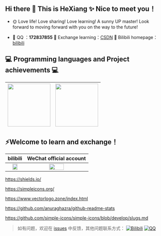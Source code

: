 ## Hi there 👋 This is HeXiang ✨ Nice to meet you！

- 🌞 Love life! Love sharing! Love learning! A sunny UP master! Look forward to moving forward with you on the way to the future!

- 🐧  QQ ：**172837855** 🌱 Exchange learning：<a href="https://blog.csdn.net/HXBest" target="_blank">CSDN</a> 🌻 Bilibili homepage：<a href="https://space.bilibili.com/495642569" target="_blank"> bilibili</a>

## :computer: Programming languages and Project achievements :computer: 
| <img align="" height="137px" src="https://github-readme-stats.vercel.app/api/top-langs/?username=hexiang10&hide_title=false&hide_border=true&layout=compact&bg_color=0,73FA79,73FDFF,D783FF&theme=graywhite&local=en" /> | <img align="" height="137px" src="https://github-readme-stats.vercel.app/api?username=hexiang10&hide_title=false&hide_border=true&show_icons=true&include_all_commits=true&bg_color=0,EC6C6C,FFD479,FFFC79,73FA79&theme=graywhite&locale=en" /> |
| ------------------------------------------------------------ | ------------------------------------------------------------ |

## ⚡Welcome to learn and exchange！

|                           bilibili                           |                   WeChat official account                    |
| :----------------------------------------------------------: | :----------------------------------------------------------: |
| <img width="60%" src="https://img-blog.csdnimg.cn/img_convert/96321ca49ce798da3095c0cb4c2bcafa.png"> | <img width="50%" src="https://img-blog.csdnimg.cn/img_convert/4488f9f9de1c18bb21c82f5657598d0d.png"> |

https://shields.io/

https://simpleicons.org/

https://www.vectorlogo.zone/index.html

https://github.com/anuraghazra/github-readme-stats

https://github.com/simple-icons/simple-icons/blob/develop/slugs.md



>如有问题，欢迎在 [issues](https://github.com/hexiang10/recruitment-data-analysis/issues) 中反馈，其他问题联系方式：
>[![Bilibili](https://img.shields.io/badge/-Bilibili-blue?style=flat&logo=Bilibili&logoColor=pink)](https://space.bilibili.com/495642569)
>[![QQ](https://img.shields.io/badge/-172837855-white?style=flat&logo=tencentqq&logoColor=black)](javascript;)

